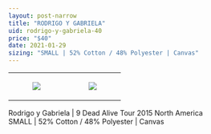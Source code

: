 ```yaml
---
layout: post-narrow
title: "RODRIGO Y GABRIELA"
uid: rodrigo-y-gabriela-40
price: "$40"
date: 2021-01-29
sizing: "SMALL | 52% Cotton / 48% Polyester | Canvas"
---
```




<table style="width:100%;"><tr><td style="vertical-align:top;">
      <figure class="tmblr-full" data-orig-height="2048" data-orig-width="1365" data-orig-src="https://concertshirts.netlify.app/shirts/0482/0482-01.jpg"><img src="https://64.media.tumblr.com/59024392736af7bb0c12aa03b60d0e7a/6cdda6a7c7847968-70/s540x810/9bd61b2a26587999381575207516ccf2ffe52378.jpg" data-orig-height="2048" data-orig-width="1365" data-orig-src="https://concertshirts.netlify.app/shirts/0482/0482-01.jpg"/></figure></td>
    <td style="vertical-align:top;">
      <figure class="tmblr-full" data-orig-height="2048" data-orig-width="1365" data-orig-src="https://concertshirts.netlify.app/shirts/0482/0482-02.jpg"><img src="https://64.media.tumblr.com/3a1fbcaf9453f1dcf75e41b0b692d036/6cdda6a7c7847968-8c/s540x810/37b3b2eb29d3e2f3c061e11cdd6e402fbdadfcce.jpg" data-orig-height="2048" data-orig-width="1365" data-orig-src="https://concertshirts.netlify.app/shirts/0482/0482-02.jpg"/></figure></td>
  </tr></table><p>
  Rodrigo y Gabriela | 9 Dead Alive Tour 2015 North America<br/>SMALL | 52% Cotton / 48% Polyester | Canvas
</p>
